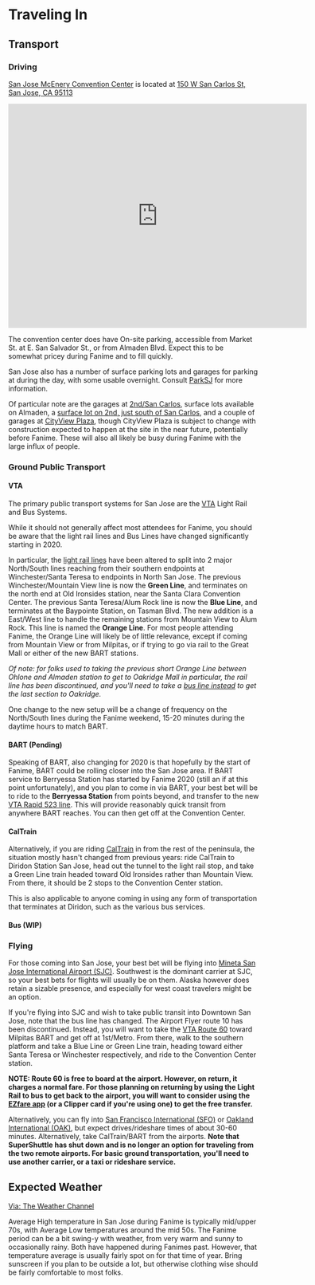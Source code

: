 # Traveling In
## Transport
### Driving
[San Jose McEnery Convention Center](https://www.sanjose.org/convention-center) is located at [150 W San Carlos St, San Jose, CA 95113](https://goo.gl/maps/ugzhWzvdZmcXgJZKA)

<iframe src="https://www.google.com/maps/embed?pb=!1m18!1m12!1m3!1d3172.5364654309906!2d-121.89120838472134!3d37.329806245407696!2m3!1f0!2f0!3f0!3m2!1i1024!2i768!4f13.1!3m3!1m2!1s0x808fcdccb5ab47ed%3A0x736aaec6dbb2c012!2sSan%20Jose%20McEnery%20Convention%20Center!5e0!3m2!1sen!2sus!4v1579189091899!5m2!1sen!2sus" width="600" height="450" frameborder="0" style="border:0;" allowfullscreen=""></iframe>

The convention center does have On-site parking, accessible from Market St. at E. San Salvador St., or from Almaden Blvd.  Expect this to be somewhat pricey during Fanime and to fill quickly.

San Jose also has a number of surface parking lots and garages for parking at during the day, with some usable overnight.  Consult [ParkSJ](https://parksj.org/) for more information.

Of particular note are the garages at [2nd/San Carlos](https://goo.gl/maps/ErEn7RhQ9XsbZYDd6), surface lots available on Almaden, a [surface lot on 2nd, just south of San Carlos](https://goo.gl/maps/Ty3vxL16VPuHToak6), and a couple of garages at [CityView Plaza](https://goo.gl/maps/FaYUkY2ZjJGc8QW68), though CityView Plaza is subject to change with construction expected to happen at the site in the near future, potentially before Fanime.  These will also all likely be busy during Fanime with the large influx of people.

### Ground Public Transport

#### VTA
The primary public transport systems for San Jose are the [VTA](https://www.vta.org/) Light Rail and Bus Systems.

While it should not generally affect most attendees for Fanime, you should be aware that the light rail lines and Bus Lines have changed significantly starting in 2020.  

In particular, the [light rail lines](https://www.vta.org/sites/default/files/2020-01/LR-map-jan2020.pdf) have been altered to split into 2 major North/South lines reaching from their southern endpoints at Winchester/Santa Teresa to endpoints in North San Jose.  The previous Winchester/Mountain View line is now the **Green Line**, and terminates on the north end at Old Ironsides station, near the Santa Clara Convention Center.  The previous Santa Teresa/Alum Rock line is now the **Blue Line**, and terminates at the Baypointe Station, on Tasman Blvd.  The new addition is a East/West line to handle the remaining stations from Mountain View to Alum Rock.  This line is named the **Orange Line**.  For most people attending Fanime, the Orange Line will likely be of little relevance, except if coming from Mountain View or from Milpitas, or if trying to go via rail to the Great Mall or either of the new BART stations.

*Of note: for folks used to taking the previous short Orange Line between Ohlone and Almaden station to get to Oakridge Mall in particular, the rail line has been discontinued, and you'll need to take a [bus line instead](https://www.vta.org/go/routes/64a) to get the last section to Oakridge.*

One change to the new setup will be a change of frequency on the North/South lines during the Fanime weekend, 15-20 minutes during the daytime hours to match BART.

#### BART (Pending)

Speaking of BART, also changing for 2020 is that hopefully by the start of Fanime, BART could be rolling closer into the San Jose area.  If BART service to Berryessa Station has started by Fanime 2020 (still an if at this point unfortunately), and you plan to come in via BART, your best bet will be to ride to the **Berryessa Station** from points beyond, and transfer to the new [VTA Rapid 523 line](https://www.vta.org/go/routes/rapid-523).  This will provide reasonably quick transit from anywhere BART reaches.  You can then get off at the Convention Center.

#### CalTrain

Alternatively, if you are riding [CalTrain](http://www.caltrain.com/) in from the rest of the peninsula, the situation mostly hasn't changed from previous years: ride CalTrain to Diridon Station San Jose, head out the tunnel to the light rail stop, and take a Green Line train headed toward Old Ironsides rather than Mountain View.  From there, it should be 2 stops to the Convention Center station.

This is also applicable to anyone coming in using any form of transportation that terminates at Diridon, such as the various bus services.

#### Bus (WIP)

### Flying
For those coming into San Jose, your best bet will be flying into [Mineta San Jose International Airport (SJC)](https://www.flysanjose.com/).  Southwest is the dominant carrier at SJC, so your best bets for flights will usually be on them.  Alaska however does retain a sizable presence, and especially for west coast travelers might be an option.

If you're flying into SJC and wish to take public transit into Downtown San Jose, note that the bus line has changed.  The Airport Flyer route 10 has been discontinued.  Instead, you will want to take the [VTA Route 60](https://www.vta.org/go/routes/60) toward Milpitas BART and get off at 1st/Metro.  From there, walk to the southern platform and take a Blue Line or Green Line train, heading toward either Santa Teresa or Winchester respectively, and ride to the Convention Center station.

**NOTE: Route 60 is free to board at the airport. However, on return, it charges a normal fare.  For those planning on returning by using the Light Rail to bus to get back to the airport, you will want to consider using the [EZfare app](https://www.vta.org/go/fares/ezfare) (or a Clipper card if you're using one) to get the free transfer.**

Alternatively, you can fly into [San Francisco International (SFO)](https://www.flysfo.com/) or [Oakland International (OAK)](https://www.oaklandairport.com/), but expect drives/rideshare times of about 30-60 minutes.  Alternatively, take CalTrain/BART from the airports.  **Note that SuperShuttle has shut down and is no longer an option for traveling from the two remote airports.  For basic ground transportation, you'll need to use another carrier, or a taxi or rideshare service.**

## Expected Weather

[Via: The Weather Channel](https://weather.com/weather/monthly/l/San+Jose+CA?canonicalCityId=ee73a6d3937103cfc433b87c3de033a410fbbb6ca7b2f873668a8b0989601d3f)

Average High temperature in San Jose during Fanime is typically mid/upper 70s, with Average Low temperatures around the mid 50s.  The Fanime period can be a bit swing-y with weather, from very warm and sunny to occasionally rainy.  Both have happened during Fanimes past.  However, that temperature average is usually fairly spot on for that time of year.  Bring sunscreen if you plan to be outside a lot, but otherwise clothing wise should be fairly comfortable to most folks.
